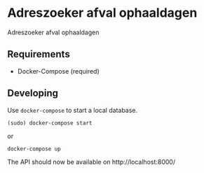 Adreszoeker afval ophaaldagen
==============================

Adreszoeker afval ophaaldagen

Requirements
------------

* Docker-Compose (required)


Developing
----------

Use `docker-compose` to start a local database.

	(sudo) docker-compose start

or

	docker-compose up

The API should now be available on http://localhost:8000/
